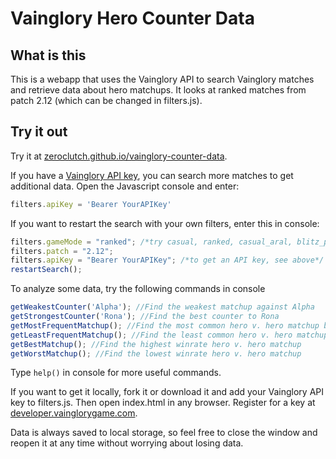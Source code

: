 # Vainglory Hero Counter Data

## What is this
This is a webapp that uses the Vainglory API to search Vainglory matches and retrieve data about hero matchups. It looks at ranked matches from patch 2.12 (which can be changed in filters.js).

## Try it out
Try it at [zeroclutch.github.io/vainglory-counter-data](https://zeroclutch.github.io/vainglory-counter-data/).

If you have a [Vainglory API key](https://developer.vainglorygame.com/), you can search more matches to get additional data. Open the Javascript console and enter:
```js
filters.apiKey = 'Bearer YourAPIKey'
```
If you want to restart the search with your own filters, enter this in console:
```js
filters.gameMode = "ranked"; /*try casual, ranked, casual_aral, blitz_pvp_ranked, 5v5_pvp_casual*/
filters.patch = "2.12";
filters.apiKey = "Bearer YourAPIKey"; /*to get an API key, see above*/
restartSearch();
```
To analyze some data, try the following commands in console
```js
getWeakestCounter('Alpha'); //Find the weakest matchup against Alpha
getStrongestCounter('Rona'); //Find the best counter to Rona
getMostFrequentMatchup(); //Find the most common hero v. hero matchup by match coun
getLeastFrequentMatchup(); //Find the least common hero v. hero matchup by match count
getBestMatchup(); //Find the highest winrate hero v. hero matchup
getWorstMatchup(); //Find the lowest winrate hero v. hero matchup
```
Type `help()` in console for more useful commands.

If you want to get it locally, fork it or download it and add your Vainglory API key to filters.js. Then open index.html in any browser. Register for a key at [developer.vainglorygame.com](https://developer.vainglorygame.com/).

Data is always saved to local storage, so feel free to close the window and reopen it at any time without worrying about losing data.